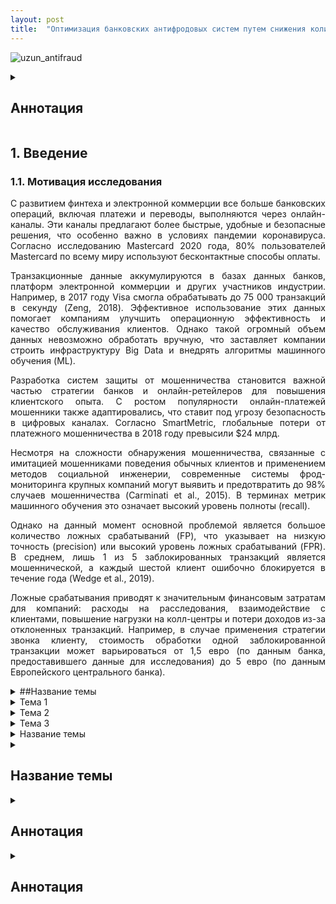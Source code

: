 ```yaml
---
layout: post
title:  "Оптимизация банковских антифродовых систем путем снижения количества ложных срабатываний с использованием индукции правил в распределенных деревьях решений."
---
```


![uzun_antifraud](https://github.com/user-attachments/assets/58469d03-7de1-465f-b67b-d020d8189480)


<details>
  <summary><h2>Аннотация</h2></summary>
 <div style="text-align: justify;">
<p> 
  - Системы для обнаружения мошенничества в банковских транзакциях часто сталкиваются с проблемой высокого уровня ложных срабатываний. В данной работе предложен фреймворк для генерации правил, предназначенных для антифродовых систем, который включает автоматическое создание правил с использованием распределенных деревьев решений и других ML-алгоритмов, таких как случайный лес и градиентный бустинг. В этом подходе компоненты экспертных правил используются как признаки для обучения модели, что позволяет сочетать статистические и экспертные методы. Мы применили предложенный фреймворк к данным банковских карточных транзакций, охватывающим февраль 2021 года, которые включают более 20 млн записей, содержащих информацию о клиентах, транзакциях и мерчантах. Сгенерированные правила были направлены на снижение уровня ложных срабатываний (FPR) в бизнес-метрике. Фреймворк был протестирован в реальной системе мониторинга мошенничества одного из крупных банков в течение полугода. Полученные результаты показали значительное улучшение эффективности и оказали заметное влияние на бизнес-показатели.</p>
</div>
</details>

## 1. Введение  
### 1.1. Мотивация исследования  
<div style="text-align: justify;">
С развитием финтеха и электронной коммерции все больше банковских операций, включая платежи и переводы, выполняются через онлайн-каналы. Эти каналы предлагают более быстрые, удобные и безопасные решения, что особенно важно в условиях пандемии коронавируса. Согласно исследованию Mastercard 2020 года, 80% пользователей Mastercard по всему миру используют бесконтактные способы оплаты.

Транзакционные данные аккумулируются в базах данных банков, платформ электронной коммерции и других участников индустрии. Например, в 2017 году Visa смогла обрабатывать до 75 000 транзакций в секунду (Zeng, 2018). Эффективное использование этих данных помогает компаниям улучшить операционную эффективность и качество обслуживания клиентов. Однако такой огромный объем данных невозможно обработать вручную, что заставляет компании строить инфраструктуру Big Data и внедрять алгоритмы машинного обучения (ML).

Разработка систем защиты от мошенничества становится важной частью стратегии банков и онлайн-ретейлеров для повышения клиентского опыта. С ростом популярности онлайн-платежей мошенники также адаптировались, что ставит под угрозу безопасность в цифровых каналах. Согласно SmartMetric, глобальные потери от платежного мошенничества в 2018 году превысили $24 млрд.

Несмотря на сложности обнаружения мошенничества, связанные с имитацией мошенниками поведения обычных клиентов и применением методов социальной инженерии, современные системы фрод-мониторинга крупных компаний могут выявить и предотвратить до 98% случаев мошенничества (Carminati et al., 2015). В терминах метрик машинного обучения это означает высокий уровень полноты (recall).

Однако на данный момент основной проблемой является большое количество ложных срабатываний (FP), что указывает на низкую точность (precision) или высокий уровень ложных срабатываний (FPR). В среднем, лишь 1 из 5 заблокированных транзакций является мошеннической, а каждый шестой клиент ошибочно блокируется в течение года (Wedge et al., 2019).

Ложные срабатывания приводят к значительным финансовым затратам для компаний: расходы на расследования, взаимодействие с клиентами, повышение нагрузки на колл-центры и потери доходов из-за отклоненных транзакций. Например, в случае применения стратегии звонка клиенту, стоимость обработки одной заблокированной транзакции может варьироваться от 1,5 евро (по данным банка, предоставившего данные для исследования) до 5 евро (по данным Европейского центрального банка).


</div>


<details>
  <summary>##Название темы</summary>
  Здесь находится текст, который будет отображаться при нажатии на заголовок. Вы можете добавить абзацы, списки и другие элементы, которые хотите скрыть или показать.
  
  - Пункт 1
  - Пункт 2
  - Пункт 3
</details>

<details>
  <summary>Тема 1</summary>
  <p>Это первый абзац для темы 1. Здесь можно добавить описание темы, примеры, и другие важные детали.</p>
  <p>Это второй абзац для темы 1. Вы можете добавлять больше информации, чтобы подробно раскрыть тему.</p>
</details>

<details>
  <summary>Тема 2</summary>
  <p>Это первый абзац для темы 2. В этом абзаце будет содержаться дополнительная информация, которая станет видимой только при нажатии на заголовок.</p>
  <p>Это второй абзац для темы 2. Пример текста, который можно добавить, чтобы пояснить важные моменты.</p>
</details>

<details>
  <summary>Тема 3</summary>
  <p>Это первый абзац для темы 3. Включите сюда основные данные по теме, которые хотите раскрыть.</p>
  <p>Это второй абзац для темы 3. Он может содержать дополнительные пояснения или примеры для более подробного разбора.</p>
</details>

<details>
  <summary>Название темы</summary>
  <div style="margin-left: 20px;">Это текст с отступом слева.</div>
  <div style="margin-left: 40px;">Этот текст имеет больший отступ.</div>
  <div style="margin-left: 60px;">И здесь еще больше отступа.</div>
</details>
<details>
  <summary><h2>Название темы</h2></summary>
  <p>Подробное описание, которое будет видно при раскрытии.</p>
</details>

<details>
  <summary><h2>Аннотация</h2></summary>
  <div style="text-align: justify; padding: 10px 20px;">
    <ul>
      <li>Системы для обнаружения мошенничества в банковских транзакциях часто сталкиваются с проблемой высокого уровня ложных срабатываний.</li>
      <li>Предложен фреймворк, включающий автоматическое создание правил с использованием деревьев решений и алгоритмов ML (Random Forest, Gradient Boosting).</li>
      <li>Компоненты экспертных правил использовались как признаки, объединяя статистические и экспертные подходы.</li>
      <li>Данные включали 20+ млн транзакций (февраль 2021), включая клиентов, операции, мерчантов.</li>
      <li>Фреймворк снижал FPR и тестировался полгода в боевой антифрод-системе одного из крупнейших банков.</li>
      <li>Результаты — заметное улучшение бизнес-метрик и качества детектирования.</li>
    </ul>
  </div>
</details>

<details>
  <summary><h2>Аннотация</h2></summary>
  <div style="text-align: justify; padding: 10px 20px;">
    <p>Системы для обнаружения мошенничества в банковских транзакциях часто сталкиваются с проблемой высокого уровня ложных срабатываний.</p>

    <p>В данной работе предложен фреймворк для генерации правил, предназначенных для антифродовых систем. Он включает автоматическое создание правил с использованием распределённых деревьев решений и других ML-алгоритмов, таких как случайный лес и градиентный бустинг.</p>

    <p>В этом подходе компоненты экспертных правил используются как признаки для обучения модели, что позволяет сочетать статистические и экспертные методы.</p>

    <p>Мы применили фреймворк к данным банковских транзакций за февраль 2021 года (более 20 млн записей). Сгенерированные правила были направлены на снижение уровня ложных срабатываний (FPR).</p>

    <p>Фреймворк тестировался в реальной системе мониторинга мошенничества одного из крупнейших банков в течение полугода. Результаты показали значительное улучшение эффективности и положительное влияние на бизнес-показатели.</p>
  </div>
</details>




